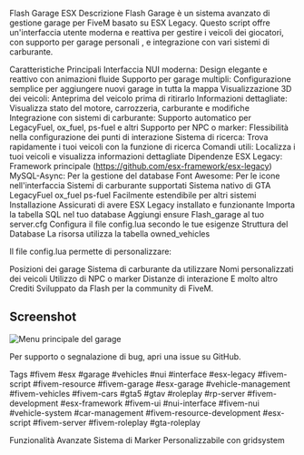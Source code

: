 Flash Garage ESX
Descrizione
Flash Garage è un sistema avanzato di gestione garage per FiveM basato su ESX Legacy. Questo script offre un'interfaccia utente moderna e reattiva per gestire i veicoli dei giocatori, con supporto per garage personali , e integrazione con vari sistemi di carburante.

Caratteristiche Principali
Interfaccia NUI moderna: Design elegante e reattivo con animazioni fluide
Supporto per garage multipli: Configurazione semplice per aggiungere nuovi garage in tutta la mappa
Visualizzazione 3D dei veicoli: Anteprima del veicolo prima di ritirarlo
Informazioni dettagliate: Visualizza stato del motore, carrozzeria, carburante e modifiche
Integrazione con sistemi di carburante: Supporto automatico per LegacyFuel, ox_fuel, ps-fuel e altri
Supporto per NPC o marker: Flessibilità nella configurazione dei punti di interazione
Sistema di ricerca: Trova rapidamente i tuoi veicoli con la funzione di ricerca
Comandi utili: Localizza i tuoi veicoli e visualizza informazioni dettagliate
Dipendenze
ESX Legacy: Framework principale (https://github.com/esx-framework/esx-legacy)
MySQL-Async: Per la gestione del database
Font Awesome: Per le icone nell'interfaccia
Sistemi di carburante supportati
Sistema nativo di GTA
LegacyFuel
ox_fuel
ps-fuel
Facilmente estendibile per altri sistemi
Installazione
Assicurati di avere ESX Legacy installato e funzionante
Importa la tabella SQL nel tuo database
Aggiungi ensure Flash_garage al tuo server.cfg
Configura il file config.lua secondo le tue esigenze
Struttura del Database
La risorsa utilizza la tabella owned_vehicles

Il file config.lua permette di personalizzare:

Posizioni dei garage
Sistema di carburante da utilizzare
Nomi personalizzati dei veicoli
Utilizzo di NPC o marker
Distanze di interazione
E molto altro
Crediti
Sviluppato da Flash per la community di FiveM.

## Screenshot

![Menu principale del garage](https://i.ibb.co/1tRx93gj/Screenshot-26.png)



Per supporto o segnalazione di bug, apri una issue su GitHub.

Tags
#fivem #esx #garage #vehicles #nui #interface #esx-legacy #fivem-script #fivem-resource #fivem-garage #esx-garage #vehicle-management #fivem-vehicles #fivem-cars #gta5 #gtav #roleplay #rp-server #fivem-development #esx-framework #fivem-ui #nui-interface #fivem-nui #vehicle-system #car-management #fivem-resource-development #esx-script #fivem-server #fivem-roleplay #gta-roleplay

Funzionalità Avanzate
Sistema di Marker Personalizzabile con gridsystem
